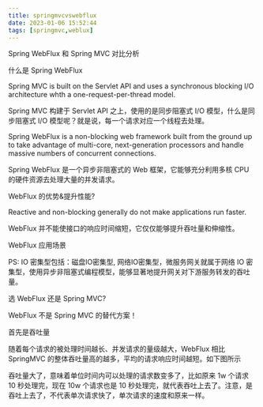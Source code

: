 ```yaml
---
title: springmvcvswebflux
date: 2023-01-06 15:52:44
tags: [springmvc,weblux]
---
```


Spring WebFlux 和 Spring MVC 对比分析

什么是 Spring WebFlux

Spring MVC is built on the Servlet API and uses a synchronous blocking I/O architecture whth a one-request-per-thread model.

Spring MVC 构建于 Servlet API 之上，使用的是同步阻塞式 I/O 模型，什么是同步阻塞式 I/O 模型呢？就是说，每一个请求对应一个线程去处理。



Spring WebFlux is a non-blocking web framework built from the ground up to take advantage of multi-core, next-generation processors and handle massive numbers of concurrent connections.

Spring WebFlux 是一个异步非阻塞式的 Web 框架，它能够充分利用多核 CPU 的硬件资源去处理大量的并发请求。

WebFlux 的优势&提升性能?



Reactive and non-blocking generally do not make applications run faster.

WebFlux 并不能使接口的响应时间缩短，它仅仅能够提升吞吐量和伸缩性。

WebFlux 应用场景

PS: IO 密集型包括：磁盘IO密集型, 网络IO密集型，微服务网关就属于网络 IO 密集型，使用异步非阻塞式编程模型，能够显著地提升网关对下游服务转发的吞吐量。







选 WebFlux 还是 Spring MVC?

WebFlux 不是 Spring MVC 的替代方案！



首先是吞吐量

随着每个请求的被处理时间越长、并发请求的量级越大，WebFlux 相比 SpringMVC 的整体吞吐量高的越多，平均的请求响应时间越短。如下图所示



吞吐量大了，意味着单位时间内可以处理的请求数变多了，比如原来 1w 个请求 10 秒处理完，现在 10w 个请求也是 10 秒处理完，就代表吞吐上去了。注意，是吞吐上去了，不代表单次请求快了，单次请求的速度和原来一样。
